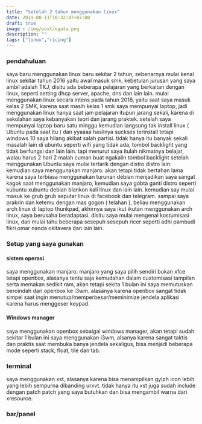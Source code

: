```yaml
---
title: "Setelah 2 tahun menggunakan linux"
date: 2019-08-11T10:32:47+07:00
draft: true
image : /img/post/ogata.png
description: ""
tags: ["linux","ricing"]
---
```


### pendahuluan
saya baru menggunakan linux baru sekitar 2 tahun, sebenarnya mulai kenal linux sekitar tahun 2016 yaitu awal masuk smk,
kebetulan jurusan yang saya ambil adalah TKJ, disitu ada beberapa pelajaran yang berkaitan dengan linux, seperti setting dhcp server,
apache, dns dan lain lain. mulai menggunakan linux secara intens pada tahun 2018, yaitu saat saya masuk kelas 2 SMK, karena saat
masih kelas 1 smk saya mempunyai laptop, jadi menggunakan linux hanya saat jam pelajaran itupun jarang sekali, karena di sekolahan saya kebanyakan teori
dan jarang praktek. setelah saya mempunyai laptop baru satu minggu kemudian langsung tak install linux ( Ubuntu pada saat itu ) dan yyaaaa hasilnya
suckses terinstall tetapi windows 10 saya hilang akibat salah partisi. tidak hanya itu banyak sekali masalah lain di ubuntu seperti wifi yang tidak ada,
tombol backlight yang tidak berfungsi dan lain lain. tapi menurut saya itulah nikmatnya belajar, walau harus 2 hari 2 malah cuman buat ngakalin tombol backlight
setelah menggunakan Ubuntu saya mulai tertarik dengan distro distro lain. kemudian saya menggunakan manjaro. akan tetapi tidak bertahan lama karena 
saya terbiasa menggunakan turunan debian menjadikan saya sangat kagok saat menggunakan manjaro, kemudian saya gobta ganti distro seperti kubuntu xubuntu debian blankon
kali linux dan lain lain. kemudian say mulai masuk ke grub grub seputar linux di facebook dan telegram. sampai saya prakrin dan ketemu dengan mas gogon ( telahan ),
beliau menggunakan arch linux di laptop thunkpad, akhirnya saya ikut ikutan menggunakan arch linux, saya berusaha beradaptasi.
disitu saya mulai mengenal kostumisasi linux, dan mulai tahu beberapa sesepuh sesepuh ricer seperti adhi pambudi fikri omar nanda okitavera dan lain lain.

### Setup yang saya gunakan

#### sistem operasi
saya menggunakan manjaro. manjaro yang saya pilih sendiri bukan xfce tetapi openbox, alasanya tentu saja kemudahan dalam customisasi tampilan serta memakan sedikit ram,
akan tetapi sekita 1 bulan ini saya memutuskan beroindah dari openbox ke i3wm. alasanya karena openbox sangat tidak simpel saat ingin menutup/memperbesar/meminimize
jendela aplikasi karena harus menggeser keypad.
#### Windows manager
saya menggunakan openbox sebaigai windows manager, akan tetapi sudah sekitar 1 bulan ini saya menggunakan i3wm, alsanya karena sangat taktis dan praktis saat
membuka banya jendela sekaligus, bisa menjadi beberapa mode seperti stack, float, tile dan tab.
### terminal 
saya menggunakan xst, alasanya karena bisa menampilkan gylph icon lebih yang lebih sempurna dibanding urxvt. tidak hanya itu xst juga sudah include dengan patch patch yang saya
butuhkan dan bisa mengambil warna dari xresource.
### bar/panel










